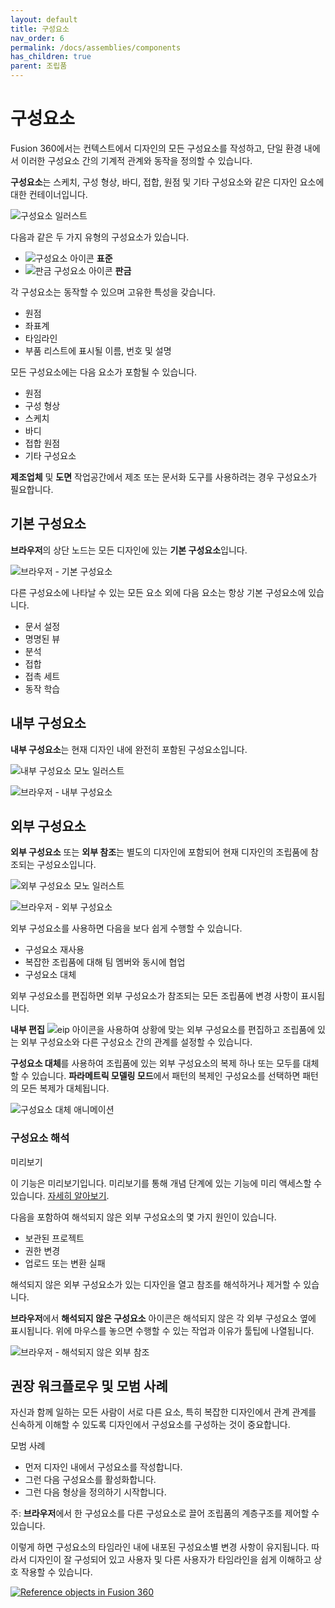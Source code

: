 ```yaml
---
layout: default
title: 구성요소
nav_order: 6
permalink: /docs/assemblies/components
has_children: true
parent: 조립품
---
```

구성요소
====

Fusion 360에서는 컨텍스트에서 디자인의 모든 구성요소를 작성하고, 단일 환경 내에서 이러한 구성요소 간의 기계적 관계와 동작을 정의할 수 있습니다.

**구성요소**는 스케치, 구성 형상, 바디, 접합, 원점 및 기타 구성요소와 같은 디자인 요소에 대한 컨테이너입니다.

![구성요소 일러스트](https://help.autodesk.com/cloudhelp/KOR/Fusion-Assemble/images/hig-illustration/component.png)

다음과 같은 두 가지 유형의 구성요소가 있습니다.

*   ![구성요소 아이콘](https://help.autodesk.com/cloudhelp/KOR/Fusion-Assemble/images/icon/browser/component.png) **표준**
*   ![판금 구성요소 아이콘](https://help.autodesk.com/cloudhelp/KOR/Fusion-Assemble/images/icon/browser/component-sheet-metal.png) **판금**

각 구성요소는 동작할 수 있으며 고유한 특성을 갖습니다.

*   원점
*   좌표계
*   타임라인
*   부품 리스트에 표시될 이름, 번호 및 설명

모든 구성요소에는 다음 요소가 포함될 수 있습니다.

*   원점
*   구성 형상
*   스케치
*   바디
*   접합 원점
*   기타 구성요소

**제조업체** 및 **도면** 작업공간에서 제조 또는 문서화 도구를 사용하려는 경우 구성요소가 필요합니다.

기본 구성요소
-------

**브라우저**의 상단 노드는 모든 디자인에 있는 **기본 구성요소**입니다.

![브라우저 - 기본 구성요소](https://help.autodesk.com/cloudhelp/KOR/Fusion-Assemble/images/browser/components-default.png)

다른 구성요소에 나타날 수 있는 모든 요소 외에 다음 요소는 항상 기본 구성요소에 있습니다.

*   문서 설정
*   명명된 뷰
*   분석
*   접합
*   접촉 세트
*   동작 학습

내부 구성요소
-------

**내부 구성요소**는 현재 디자인 내에 완전히 포함된 구성요소입니다.

![내부 구성요소 모노 일러스트](https://help.autodesk.com/cloudhelp/KOR/Fusion-Assemble/images/hig-illustration/internal-components-mono.png)

![브라우저 - 내부 구성요소](https://help.autodesk.com/cloudhelp/KOR/Fusion-Assemble/images/browser/components-internal.png)

외부 구성요소
-------

**외부 구성요소** 또는 **외부 참조**는 별도의 디자인에 포함되어 현재 디자인의 조립품에 참조되는 구성요소입니다.

![외부 구성요소 모노 일러스트](https://help.autodesk.com/cloudhelp/KOR/Fusion-Assemble/images/hig-illustration/external-components-mono.png)

![브라우저 - 외부 구성요소](https://help.autodesk.com/cloudhelp/KOR/Fusion-Assemble/images/browser/components-external.png)

외부 구성요소를 사용하면 다음을 보다 쉽게 수행할 수 있습니다.
*   구성요소 재사용
*   복잡한 조립품에 대해 팀 멤버와 동시에 협업
*   구성요소 대체

외부 구성요소를 편집하면 외부 구성요소가 참조되는 모든 조립품에 변경 사항이 표시됩니다.

**내부 편집** ![eip 아이콘](https://help.autodesk.com/cloudhelp/KOR/Fusion-Assemble/images/icon/asm/edit-in-place.png)을 사용하여 상황에 맞는 외부 구성요소를 편집하고 조립품에 있는 외부 구성요소와 다른 구성요소 간의 관계를 설정할 수 있습니다.

**구성요소 대체**를 사용하여 조립품에 있는 외부 구성요소의 복제 하나 또는 모두를 대체할 수 있습니다. **파라메트릭 모델링 모드**에서 패턴의 복제인 구성요소를 선택하면 패턴의 모든 복제가 대체됩니다.

![구성요소 대체 애니메이션](https://help.autodesk.com/cloudhelp/KOR/Fusion-Assemble/images/animation/replace-component.gif)

### 구성요소 해석

미리보기

이 기능은 미리보기입니다. 미리보기를 통해 개념 단계에 있는 기능에 미리 액세스할 수 있습니다. [자세히 알아보기](https://help.autodesk.com/view/fusion360/KOR/?contextId=PRE-OVERVIEW).

다음을 포함하여 해석되지 않은 외부 구성요소의 몇 가지 원인이 있습니다.

*   보관된 프로젝트
*   권한 변경
*   업로드 또는 변환 실패

해석되지 않은 외부 구성요소가 있는 디자인을 열고 참조를 해석하거나 제거할 수 있습니다.

**브라우저**에서 **해석되지 않은 구성요소** 아이콘은 해석되지 않은 각 외부 구성요소 옆에 표시됩니다. 위에 마우스를 놓으면 수행할 수 있는 작업과 이유가 툴팁에 나열됩니다.

![브라우저 - 해석되지 않은 외부 참조](https://help.autodesk.com/cloudhelp/KOR/Fusion-Assemble/images/browser/unresolved-xref-tooltips.png)

권장 워크플로우 및 모범 사례
----------------

자신과 함께 일하는 모든 사람이 서로 다른 요소, 특히 복잡한 디자인에서 관계 관계를 신속하게 이해할 수 있도록 디자인에서 구성요소를 구성하는 것이 중요합니다.

모범 사례

*   먼저 디자인 내에서 구성요소를 작성합니다.
*   그런 다음 구성요소를 활성화합니다.
*   그런 다음 형상을 정의하기 시작합니다.

주: **브라우저**에서 한 구성요소를 다른 구성요소로 끌어 조립품의 계층구조를 제어할 수 있습니다.

이렇게 하면 구성요소의 타임라인 내에 내포된 구성요소별 변경 사항이 유지됩니다. 따라서 디자인이 잘 구성되어 있고 사용자 및 다른 사용자가 타임라인을 쉽게 이해하고 상호 작용할 수 있습니다.

[![Reference objects in Fusion 360](https://embed-ssl.wistia.com/deliveries/698a6fe480439487f6f33ff899fa9a39.jpg?image_play_button_size=2x&amp;image_crop_resized=640x360&amp;image_play_button=1&amp;image_play_button_color=000000e0)](https://help.autodesk.com/view/NINVFUS/KOR/?guid=ASM-COMPONENTS&amp;wvideo=w6ub8ge5qb)
